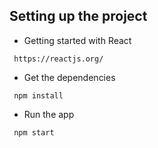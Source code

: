 ## Setting up the project
* Getting started with React
```
 https://reactjs.org/
```

* Get the dependencies
```
 npm install
```

* Run the app
```
 npm start
```